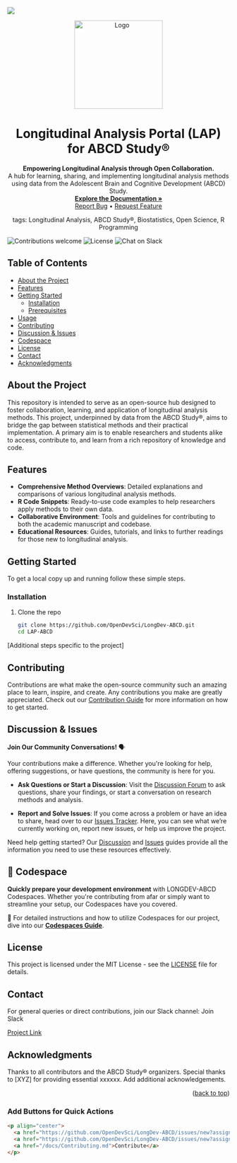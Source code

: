 




<a name="readme-top"></a>

[![](https://github.com/codespaces/badge.svg)](https://codespaces.new/openresearchcollabs/LAP-ABCD?quickstart=1)

<p align="center">
  <a href="https://github.com/OpenDevSci/LongDev-ABCD">
    <img src="img/lights.png" alt="Logo" width="200" height="200"/>
  </a>
</p>

<h1 align="center">Longitudinal Analysis Portal (LAP) for ABCD Study®</h1>

<p align="center">
  <strong>Empowering Longitudinal Analysis through Open Collaboration.</strong>
  <br />
  A hub for learning, sharing, and implementing longitudinal analysis methods using data from the Adolescent Brain and Cognitive Development (ABCD) Study.
  <br />
  <a href="https://github.com/OpenDevSci/LongDev-ABCD"><strong>Explore the Documentation »</strong></a>
  <br />
  <a href="https://github.com/OpenDevSci/LongDev-ABCD/issues">Report Bug</a> •
  <a href="https://github.com/OpenDevSci/LongDev-ABCD/issues">Request Feature</a>
</p>

<p align="center">
tags: Longitudinal Analysis, ABCD Study®, Biostatistics, Open Science, R Programming
</p>

![Contributions welcome](https://img.shields.io/badge/contributions-welcome-brightgreen.svg)
![License](https://img.shields.io/badge/license-MIT-blue.svg)
![Chat on Slack](https://img.shields.io/badge/chat-on%20slack-yellow.svg)

## Table of Contents
- [About the Project](#about-the-project)
- [Features](#features)
- [Getting Started](#getting-started)
  - [Installation](#installation)
  - [Prerequisites](#prerequisites)
- [Usage](#usage)
- [Contributing](#contributing)
- [Discussion & Issues](#discussion--issues)
- [Codespace](#codespace)
- [License](#license)
- [Contact](#contact)
- [Acknowledgments](#acknowledgments)

## About the Project

This repository is intended to serve as an open-source hub designed to foster collaboration, learning, and application of longitudinal analysis methods. This project, underpinned by data from the ABCD Study®, aims to bridge the gap between statistical methods and their practical implementation. A primary aim is to enable researchers and students alike to access, contribute to, and learn from a rich repository of knowledge and code.

## Features

- **Comprehensive Method Overviews**: Detailed explanations and comparisons of various longitudinal analysis methods.
- **R Code Snippets**: Ready-to-use code examples to help researchers apply methods to their own data.
- **Collaborative Environment**: Tools and guidelines for contributing to both the academic manuscript and codebase.
- **Educational Resources**: Guides, tutorials, and links to further readings for those new to longitudinal analysis.

## Getting Started

To get a local copy up and running follow these simple steps.

### Installation

1. Clone the repo
   ```sh
   git clone https://github.com/OpenDevSci/LongDev-ABCD.git
   cd LAP-ABCD
   ```

[Additional steps specific to the project]

## Contributing
Contributions are what make the open-source community such an amazing place to learn, inspire, and create. Any contributions you make are greatly appreciated. Check out our [Contribution Guide](docs/Contributing.md) for more information on how to get started.

## Discussion & Issues

**Join Our Community Conversations!** 🗣️

Your contributions make a difference. Whether you're looking for help, offering suggestions, or have questions, the community is here for you.

- **Ask Questions or Start a Discussion**: Visit the [Discussion Forum](https://github.com/OpenDevSci/LongDev-ABCD/discussions) to ask questions, share your findings, or start a conversation on research methods and analysis.

- **Report and Solve Issues**: If you come across a problem or have an idea to share, head over to our [Issues Tracker](https://github.com/OpenDevSci/LongDev-ABCD/issues). Here, you can see what we’re currently working on, report new issues, or help us improve the project.

Need help getting started? Our [Discussion](docs/Discussion.md) and [Issues](docs/Issues.md) guides provide all the information you need to use these resources effectively.

## 🚀 Codespace

**Quickly prepare your development environment** with LONGDEV-ABCD Codespaces. Whether you're contributing from afar or simply want to streamline your setup, our Codespaces have you covered. 

📘 For detailed instructions and how to utilize Codespaces for our project, dive into our [**Codespaces Guide**](docs/Codespaces.md).

## License
This project is licensed under the MIT License - see the [LICENSE](docs/LICENSE) file for details.

## Contact
For general queries or direct contributions, join our Slack channel: Join Slack

[Project Link](https://github.com/OpenDevSci/LongDev-ABCD)

## Acknowledgments
Thanks to all contributors and the ABCD Study® organizers.
Special thanks to [XYZ] for providing essential xxxxxx.
Add additional acknowledgements.
<p align="right">(<a href="#readme-top">back to top</a>)</p>


### Add Buttons for Quick Actions

```markdown
<p align="center">
  <a href="https://github.com/OpenDevSci/LongDev-ABCD/issues/new?assignees=&labels=bug&template=bug_report.md">Report Bug</a> •
  <a href="https://github.com/OpenDevSci/LongDev-ABCD/issues/new?assignees=&labels=enhancement&template=feature_request.md">Request Feature</a> •
  <a href="/docs/Contributing.md">Contribute</a>
</p>


